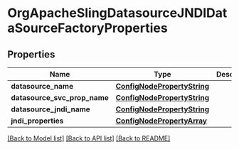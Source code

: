 # OrgApacheSlingDatasourceJNDIDataSourceFactoryProperties

## Properties
Name | Type | Description | Notes
------------ | ------------- | ------------- | -------------
**datasource_name** | [**ConfigNodePropertyString**](ConfigNodePropertyString.md) |  | [optional] 
**datasource_svc_prop_name** | [**ConfigNodePropertyString**](ConfigNodePropertyString.md) |  | [optional] 
**datasource_jndi_name** | [**ConfigNodePropertyString**](ConfigNodePropertyString.md) |  | [optional] 
**jndi_properties** | [**ConfigNodePropertyArray**](ConfigNodePropertyArray.md) |  | [optional] 

[[Back to Model list]](../README.md#documentation-for-models) [[Back to API list]](../README.md#documentation-for-api-endpoints) [[Back to README]](../README.md)


